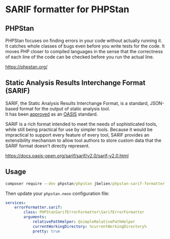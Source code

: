 # SARIF formatter for PHPStan

## PHPStan

PHPStan focuses on finding errors in your code without actually running it. It catches whole classes of bugs even before you write tests for the code. It moves PHP closer to compiled languages in the sense that the correctness of each line of the code can be checked before you run the actual line.

<https://phpstan.org/>

## Static Analysis Results Interchange Format (SARIF)

SARIF, the Static Analysis Results Interchange Format, is a standard, JSON-based format for the output of static analysis tool.  
It has been [approved](https://www.oasis-open.org/news/announcements/static-analysis-results-interchange-format-sarif-v2-1-0-is-approved-as-an-oasis-s) as an [OASIS](https://www.oasis-open.org/) standard.

SARIF is a rich format intended to meet the needs of sophisticated tools, while still being practical for use by simpler tools.
Because it would be impractical to support every feature of every tool, SARIF provides an extensibility mechanism to allow tool authors to store custom data that the SARIF format doesn't directly represent.

<https://docs.oasis-open.org/sarif/sarif/v2.0/sarif-v2.0.html>

## Usage

```cmd
composer require --dev phpstan/phpstan jbelien/phpstan-sarif-formatter
```

Then update your `phpstan.neon` configuration file:

```yaml
services:
    errorFormatter.sarif:
        class: PHPStanSarifErrorFormatter\SarifErrorFormatter
        arguments:
            relativePathHelper: @simpleRelativePathHelper
            currentWorkingDirectory: %currentWorkingDirectory%
            pretty: true
```
